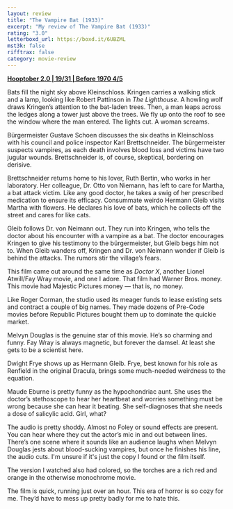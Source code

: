 ```yaml
---
layout: review
title: "The Vampire Bat (1933)"
excerpt: "My review of The Vampire Bat (1933)"
rating: "3.0"
letterboxd_url: https://boxd.it/6UBZML
mst3k: false
rifftrax: false
category: movie-review
---
```


<b><a href="https://boxd.it/pRPis/detail" target="_blank" rel="noopener">Hooptober 2.0 | 19/31 | Before 1970 4/5</a></b>

Bats fill the night sky above Kleinschloss. Kringen carries a walking stick and a lamp, looking like Robert Pattinson in <i>The Lighthouse</i>. A howling wolf draws Kringen’s attention to the bat-laden trees. Then, a man leaps across the ledges along a tower just above the trees. We fly up onto the roof to see the window where the man entered. The lights cut. A woman screams.

Bürgermeister Gustave Schoen discusses the six deaths in Kleinschloss with his council and police inspector Karl Brettschneider. The bürgermeister suspects vampires, as each death involves blood loss and victims have two jugular wounds. Brettschneider is, of course, skeptical, bordering on derisive.

Brettschneider returns home to his lover, Ruth Bertin, who works in her laboratory. Her colleague, Dr. Otto von Niemann, has left to care for Martha, a bat attack victim. Like any good doctor, he takes a swig of her prescribed medication to ensure its efficacy. Consummate weirdo Hermann Gleib visits Martha with flowers. He declares his love of bats, which he collects off the street and cares for like cats.

Gleib follows Dr. von Neimann out. They run into Kringen, who tells the doctor about his encounter with a vampire as a bat. The doctor encourages Kringen to give his testimony to the bürgermeister, but Gleib begs him not to. When Gleib wanders off, Kringen and Dr. von Neimann wonder if Gleib is behind the attacks. The rumors stir the village’s fears.

This film came out around the same time as <i>Doctor X</i>, another Lionel Atwill/Fay Wray movie, and one I adore. That film had Warner Bros. money. This movie had Majestic Pictures money — that is, no money.

Like Roger Corman, the studio used its meager funds to lease existing sets and contract a couple of big names. They made dozens of Pre-Code movies before Republic Pictures bought them up to dominate the quickie market.

Melvyn Douglas is the genuine star of this movie. He’s so charming and funny. Fay Wray is always magnetic, but forever the damsel. At least she gets to be a scientist here.

Dwight Frye shows up as Hermann Gleib. Frye, best known for his role as Renfield in the original Dracula, brings some much-needed weirdness to the equation.

Maude Eburne is pretty funny as the hypochondriac aunt. She uses the doctor’s stethoscope to hear her heartbeat and worries something must be wrong because she can hear it beating. She self-diagnoses that she needs a dose of salicylic acid. Girl, what?

The audio is pretty shoddy. Almost no Foley or sound effects are present. You can hear where they cut the actor’s mic in and out between lines. There’s one scene where it sounds like an audience laughs when Melvyn Douglas jests about blood-sucking vampires, but once he finishes his line, the audio cuts. I'm unsure if it's just the copy I found or the film itself.

The version I watched also had colored, so the torches are a rich red and orange in the otherwise monochrome movie.

The film is quick, running just over an hour. This era of horror is so cozy for me. They’d have to mess up pretty badly for me to hate this.
